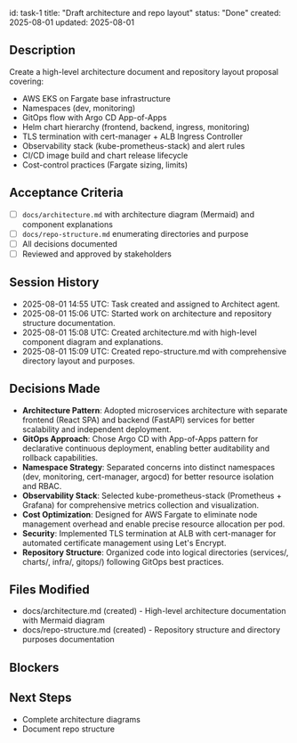 id: task-1
title: "Draft architecture and repo layout"
status: "Done"
created: 2025-08-01
updated: 2025-08-01

## Description

Create a high-level architecture document and repository layout proposal covering:

- AWS EKS on Fargate base infrastructure
- Namespaces (dev, monitoring)
- GitOps flow with Argo CD App-of-Apps
- Helm chart hierarchy (frontend, backend, ingress, monitoring)
- TLS termination with cert-manager + ALB Ingress Controller
- Observability stack (kube-prometheus-stack) and alert rules
- CI/CD image build and chart release lifecycle
- Cost-control practices (Fargate sizing, limits)

## Acceptance Criteria

- [ ] `docs/architecture.md` with architecture diagram (Mermaid) and component explanations
- [ ] `docs/repo-structure.md` enumerating directories and purpose
- [ ] All decisions documented
- [ ] Reviewed and approved by stakeholders

## Session History

- 2025-08-01 14:55 UTC: Task created and assigned to Architect agent.
- 2025-08-01 15:06 UTC: Started work on architecture and repository structure documentation.
- 2025-08-01 15:08 UTC: Created architecture.md with high-level component diagram and explanations.
- 2025-08-01 15:09 UTC: Created repo-structure.md with comprehensive directory layout and purposes.

## Decisions Made

- **Architecture Pattern**: Adopted microservices architecture with separate frontend (React SPA) and backend (FastAPI) services for better scalability and independent deployment.
- **GitOps Approach**: Chose Argo CD with App-of-Apps pattern for declarative continuous deployment, enabling better auditability and rollback capabilities.
- **Namespace Strategy**: Separated concerns into distinct namespaces (dev, monitoring, cert-manager, argocd) for better resource isolation and RBAC.
- **Observability Stack**: Selected kube-prometheus-stack (Prometheus + Grafana) for comprehensive metrics collection and visualization.
- **Cost Optimization**: Designed for AWS Fargate to eliminate node management overhead and enable precise resource allocation per pod.
- **Security**: Implemented TLS termination at ALB with cert-manager for automated certificate management using Let's Encrypt.
- **Repository Structure**: Organized code into logical directories (services/, charts/, infra/, gitops/) following GitOps best practices.

## Files Modified

- docs/architecture.md (created) - High-level architecture documentation with Mermaid diagram
- docs/repo-structure.md (created) - Repository structure and directory purposes documentation

## Blockers

<!-- Document any blockers encountered -->

## Next Steps

- Complete architecture diagrams
- Document repo structure
